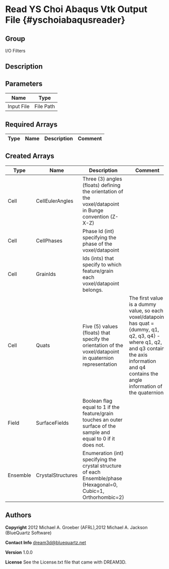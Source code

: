 Read YS Choi Abaqus Vtk Output File {#yschoiabaqusreader}
======
## Group ##
I/O Filters

## Description ##

## Parameters ## 

| Name | Type |
|------|------|
| Input File | File Path |

## Required Arrays ##

| Type | Name | Description | Comment |
|------|------|-------------|---------|
## Created Arrays ##

| Type | Name | Description | Comment |
|------|------|-------------|---------|
| Cell | CellEulerAngles | Three (3) angles (floats) defining the orientation of the voxel/datapoint in Bunge convention (Z-X-Z) |  |
| Cell | CellPhases | Phase Id (int) specifying the phase of the voxel/datapoint |  |
| Cell | GrainIds | Ids (ints) that specify to which feature/grain each voxel/datapoint belongs. |  |
| Cell | Quats | Five (5) values (floats) that specify the orientation of the voxel/datapoint in quaternion representation | The first value is a dummy value, so each voxel/datapoint has quat = {dummy, q1, q2, q3, q4} - where q1, q2, and q3 contain the axis information and q4 contains the angle information of the quaternion |
| Field | SurfaceFields | Boolean flag equal to 1 if the feature/grain touches an outer surface of the sample and equal to 0 if it does not. |  |
| Ensemble | CrystalStructures | Enumeration (int) specifying the crystal structure of each Ensemble/phase (Hexagonal=0, Cubic=1, Orthorhombic=2) |  |

## Authors ##

**Copyright** 2012 Michael A. Groeber (AFRL),2012 Michael A. Jackson (BlueQuartz Software)

**Contact Info** dream3d@bluequartz.net

**Version** 1.0.0

**License**  See the License.txt file that came with DREAM3D.



